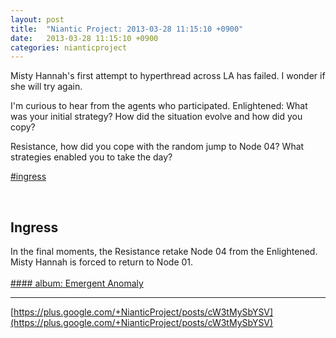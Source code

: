 ```yaml
---
layout: post
title:  "Niantic Project: 2013-03-28 11:15:10 +0900"
date:   2013-03-28 11:15:10 +0900
categories: nianticproject
---
```

Misty Hannah's first attempt to hyperthread across LA has failed. I wonder if she will try again.

I'm curious to hear from the agents who participated. Enlightened: What was your initial strategy? How did the situation evolve and how did you copy?

Resistance, how did you cope with the random jump to Node 04? What strategies enabled you to take the day?

[#ingress](https://plus.google.com/s/%23ingress "")<div class="shared"><br /><h2>Ingress</h2>In the final moments, the Resistance retake Node 04 from the Enlightened. Misty Hannah is forced to return to Node 01.<br /><br /></div>
[#### album: Emergent Anomaly](https://plus.google.com/photos/103320655754019011706/albums/5860148841710604977?authkey=CMCllcWfo4H-Vw "")
- - -
[https://plus.google.com/+NianticProject/posts/cW3tMySbYSV](https://plus.google.com/+NianticProject/posts/cW3tMySbYSV)

